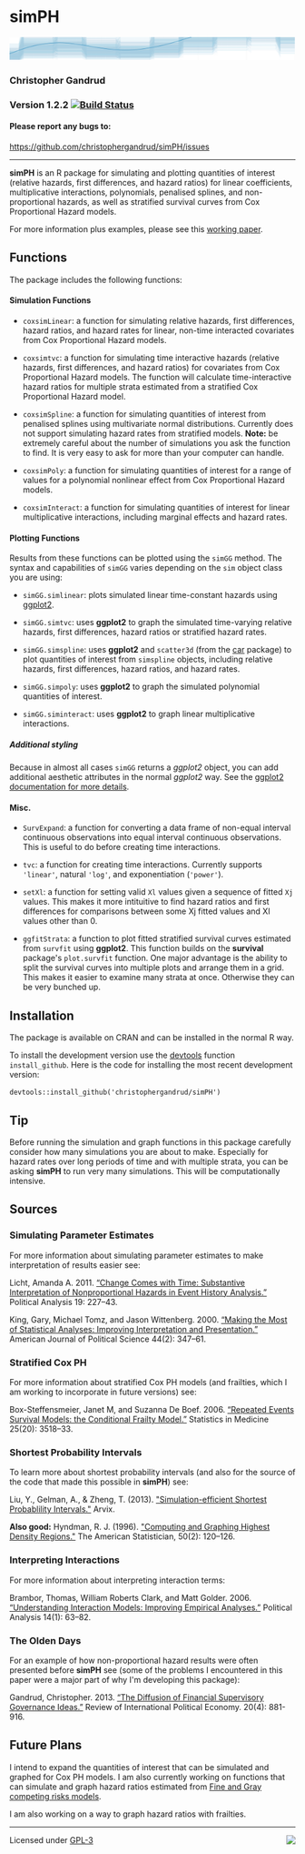 simPH
======

<img src="img/plotbanner.png" height="40" width="1000"></img>

### Christopher Gandrud

### Version 1.2.2 [![Build Status](https://travis-ci.org/christophergandrud/simPH.png)](https://travis-ci.org/christophergandrud/simPH)

#### Please report any bugs to:

<https://github.com/christophergandrud/simPH/issues>

---

**simPH** is an R package for simulating and plotting quantities of interest 
(relative hazards, first differences, and hazard ratios) for linear 
coefficients, multiplicative interactions, polynomials, penalised splines, and 
non-proportional hazards, as well as stratified survival curves from Cox 
Proportional Hazard models.

For more information plus examples, please see this 
[working paper](http://ssrn.com/abstract=2318977).

## Functions

The package includes the following functions:

#### Simulation Functions

- `coxsimLinear`: a function for simulating relative hazards, first differences, 
hazard ratios, and hazard rates for linear, non-time interacted covariates from 
Cox Proportional Hazard models.

- `coxsimtvc`: a function for simulating time interactive hazards (relative 
hazards, first differences, and hazard ratios) for covariates from Cox 
Proportional Hazard models. The function will calculate time-interactive hazard 
ratios for multiple strata estimated from a stratified Cox Proportional Hazard 
model.

- `coxsimSpline`: a function for simulating quantities of interest from 
penalised splines using multivariate normal distributions. Currently does not 
support simulating hazard rates from stratified models. **Note:** be extremely 
careful about the number of simulations you ask the function to find. It is very 
easy to ask for more than your computer can handle.

- `coxsimPoly`: a function for simulating quantities of interest for a range of 
values for a polynomial nonlinear effect from Cox Proportional Hazard models.

- `coxsimInteract`: a function for simulating quantities of interest for linear 
multiplicative interactions, including marginal effects and hazard rates.

#### Plotting Functions

Results from these functions can be plotted using the `simGG` method. The 
syntax and capabilities of `simGG` varies depending on the `sim` object class 
you are using:

- `simGG.simlinear`: plots simulated linear time-constant hazards using 
[ggplot2](http://ggplot2.org/).

- `simGG.simtvc`: uses **ggplot2** to graph the simulated time-varying relative 
hazards, first differences, hazard ratios or stratified hazard rates.

- `simGG.simspline`: uses **ggplot2** and `scatter3d` (from the 
[car](http://cran.r-project.org/web/packages/car/index.html) package) to plot 
quantities of interest from `simspline` objects, including relative hazards, 
first differences, hazard ratios, and hazard rates.

- `simGG.simpoly`: uses **ggplot2** to graph the simulated polynomial quantities 
of interest.

- `simGG.siminteract`: uses **ggplot2** to graph linear multiplicative 
interactions.

##### Additional styling

Because in almost all cases `simGG` returns a *ggplot2* object, you can add 
additional aesthetic attributes in the normal *ggplot2* way. See the 
[ggplot2 documentation for more details](http://docs.ggplot2.org/current/).

#### Misc.

- `SurvExpand`: a function for converting a data frame of non-equal interval 
continuous observations into equal interval continuous observations. This is 
useful to do before creating time interactions.

- `tvc`: a function for creating time interactions. Currently supports 
`'linear'`, natural `'log'`, and exponentiation (`'power'`).

- `setXl`: a function for setting valid `Xl` values given a sequence of fitted 
`Xj` values. This makes it more intituitive to find hazard ratios and first 
differences for comparisons between some Xj fitted values and Xl values other 
than 0.

- `ggfitStrata`: a function to plot fitted stratified survival curves estimated 
from `survfit` using **ggplot2**. This function builds on the **survival** 
package's `plot.survfit` function. One major advantage is the ability to split 
the survival curves into multiple plots and arrange them in a grid. This makes 
it easier to examine many strata at once. Otherwise they can be very bunched up.

## Installation

The package is available on CRAN and can be installed in the normal R way.

To install the development version use the 
[devtools](https://github.com/hadley/devtools) function `install_github`. Here 
is the code for installing the most recent development version:

```{S}
devtools::install_github('christophergandrud/simPH')
```

## Tip

Before running the simulation and graph functions in this package carefully 
consider how many simulations you are about to make. Especially for hazard rates 
over long periods of time and with multiple strata, you can be asking **simPH** 
to run very many simulations. This will be computationally intensive.

## Sources

### Simulating Parameter Estimates

For more information about simulating parameter estimates to make interpretation 
of results easier see:

Licht, Amanda A. 2011. [“Change Comes with Time: Substantive Interpretation of Nonproportional Hazards in Event History Analysis.”](http://pan.oxfordjournals.org/content/19/2/227.abstract) Political Analysis 19: 227–43.

King, Gary, Michael Tomz, and Jason Wittenberg. 2000. [“Making the Most of Statistical Analyses: Improving Interpretation and Presentation.”](http://www.jstor.org/stable/2669316) American Journal of Political Science 44(2): 347–61.

### Stratified Cox PH

For more information about stratified Cox PH models (and frailties, which I am 
working to incorporate in future versions) see:

Box-Steffensmeier, Janet M, and Suzanna De Boef. 2006. [“Repeated Events Survival Models: the Conditional Frailty Model.”](http://onlinelibrary.wiley.com/doi/10.1002/sim.2434/abstract;jsessionid=28218243DD3D6E01A3D10EEE75D96675.d01t02) Statistics in Medicine 25(20): 3518–33.

### Shortest Probability Intervals

To learn more about shortest probability intervals (and also for the source of 
the code that made this possible in **simPH**) see:

Liu, Y., Gelman, A., & Zheng, T. (2013). ["Simulation-efficient Shortest Probablility Intervals."](http://arxiv.org/pdf/1302.2142v1.pdf) Arvix.

**Also good:** Hyndman, R. J. (1996). ["Computing and Graphing Highest Density Regions."](http://www.jstor.org/stable/10.2307/2684423) The American Statistician, 50(2): 120–126.

### Interpreting Interactions

For more information about interpreting interaction terms:

Brambor, Thomas, William Roberts Clark, and Matt Golder. 2006. [“Understanding Interaction Models: Improving Empirical Analyses.”](http://pan.oxfordjournals.org/content/14/1/63.abstract) Political Analysis 14(1): 63–82.

### The Olden Days

For an example of how non-proportional hazard results were often presented 
before **simPH** see (some of the problems I encountered in this paper were a 
major part of why I'm developing this package):

Gandrud, Christopher. 2013. [“The Diffusion of Financial Supervisory Governance Ideas.”](http://www.tandfonline.com/doi/full/10.1080/09692290.2012.727362) Review of International Political Economy. 20(4): 881-916.

## Future Plans

I intend to expand the quantities of interest that can be simulated and graphed 
for Cox PH models. I am also currently working on functions that can simulate 
and graph hazard ratios estimated from [Fine and Gray competing risks models](http://www.jstor.org/stable/2670170).

I am also working on a way to graph hazard ratios with frailties.

---

[<img src="http://media.tumblr.com/023c285c14ef01953d3b67ffe789004d/tumblr_inline_mor1uu2OOZ1qz4rgp.png" height = "100" align="right" />](http://nadrosia.tumblr.com/post/53520500877/made-in-berlin-badge-update)

Licensed under [GPL-3](https://github.com/christophergandrud/simPH/blob/master/LICENSE.md)
